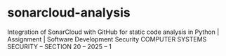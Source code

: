 # sonarcloud-analysis
Integration of SonarCloud with GitHub for static code analysis in Python | Assignment | Software Development Security COMPUTER SYSTEMS SECURITY – SECTION 20 – 2025 – 1
